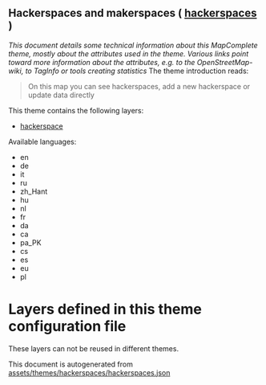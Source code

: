 [//]: # (WARNING: this file is automatically generated. Please find the sources at the bottom and edit those sources)

## Hackerspaces and makerspaces ( [hackerspaces](https://mapcomplete.org/hackerspaces) )
_This document details some technical information about this MapComplete theme, mostly about the attributes used in the theme. Various links point toward more information about the attributes, e.g. to the OpenStreetMap-wiki, to TagInfo or tools creating statistics_
The theme introduction reads:

> On this map you can see hackerspaces, add a new hackerspace or update data directly

This theme contains the following layers:

 - [hackerspace](../Layers/hackerspace.md)

Available languages:

 - en
 - de
 - it
 - ru
 - zh_Hant
 - hu
 - nl
 - fr
 - da
 - ca
 - pa_PK
 - cs
 - es
 - eu
 - pl

# Layers defined in this theme configuration file
These layers can not be reused in different themes.


This document is autogenerated from [assets/themes/hackerspaces/hackerspaces.json](https://github.com/pietervdvn/MapComplete/blob/develop/assets/themes/hackerspaces/hackerspaces.json)
